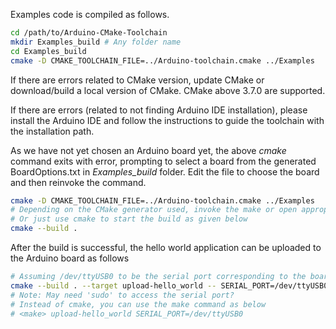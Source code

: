 Examples code is compiled as follows.

```sh
cd /path/to/Arduino-CMake-Toolchain
mkdir Examples_build # Any folder name
cd Examples_build
cmake -D CMAKE_TOOLCHAIN_FILE=../Arduino-toolchain.cmake ../Examples
```

If there are errors related to CMake version, update CMake or download/build a local version of CMake. CMake above 3.7.0 are supported.

If there are errors (related to not finding Arduino IDE installation), please install the Arduino IDE and follow the instructions to guide the toolchain with the installation path.

As we have not yet chosen an Arduino board yet, the above _cmake_ command exits with error, prompting to select a board from the generated BoardOptions.txt in _Examples_build_ folder. Edit the file to choose the board and then reinvoke the command.

```sh
cmake -D CMAKE_TOOLCHAIN_FILE=../Arduino-toolchain.cmake ../Examples
# Depending on the CMake generator used, invoke the make or open appropriate ID menu
# Or just use cmake to start the build as given below
cmake --build .
```

After the build is successful, the hello world application can be uploaded to the Arduino board as follows

```sh
# Assuming /dev/ttyUSB0 to be the serial port corresponding to the board
cmake --build . --target upload-hello_world -- SERIAL_PORT=/dev/ttyUSB0
# Note: May need 'sudo' to access the serial port?
# Instead of cmake, you can use the make command as below
# <make> upload-hello_world SERIAL_PORT=/dev/ttyUSB0
```
